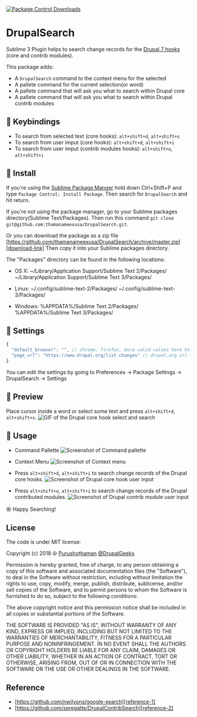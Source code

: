 
[![Package Control Downloads][pc-image]][pc-plugin-link]

# DrupalSearch
Sublime 3 Plugin helps to search change records for the [Drupal 7 hooks][drupal-hook-link] (core and contrib modules).

This package adds:

* A `DrupalSearch` command to the context menu for the selected
* A pallete command for the current selection(or word)
* A pallete command that will ask you what to search within Drupal core
* A pallete command that will ask you what to search within Drupal contrib modules

## 🔗 Keybindings
- To search from selected text (core hooks):  `alt+shift+d`, `alt+shift+s`
- To search from user imput (core hooks):  `alt+shift+d`, `alt+shift+i`
- To search from user imput (contrib modules hooks):  `alt+shift+o`, `alt+shift+i`

## 🔗 Install
If you're using the [Sublime Package Manger][pc-link] hold down Ctrl+Shift+P and type
`Package Control: Install Package`. Then search for `DrupalSearch` and hit return.

If you're not using the package manager, go to your Sublime packages directory(Sublime Text/Packages).
Then run this command `git clone git@github.com:thamanameexusa/DrupalSearch.git`.

Or you can download the package as a zip file [https://github.com/thamanameexusa/DrupalSearch/archive/master.zip][download-link]
Then copy it into your Sublime packages directory.

The "Packages" directory can be found in the following locations:
* OS X:
  ~/Library/Application Support/Sublime Text 2/Packages/
  ~/Library/Application Support/Sublime Text 3/Packages/

* Linux:
  ~/.config/sublime-text-2/Packages/
  ~/.config/sublime-text-3/Packages/

* Windows:
  %APPDATA%/Sublime Text 2/Packages/
  %APPDATA%/Sublime Text 3/Packages/

## 🔗 Settings
```js
{
  "default_browser": "", // chrome, firefox, more valid values here https://docs.python.org/2/library/webbrowser.html#webbrowser.register
  "page_url": "https://www.drupal.org/list-changes" // drupal.org url to perform the search
}
```
You can edit the settings by going to Preferences -> Package Settings -> DrupalSearch -> Settings

## 🔗 Preview
Place cursor inside a word or select some text and press `alt+shift+d`, `alt+shift+s`.
![GIF of the Drupal core hook select and search][preview-gif]

## 🔗 Usage
- Command Pallette
![Screenshot of Command pallette][usage-1-image]

- Context Menu
![Screenshot of Context menu][usage-2-image]

- Press `alt+shift+d`, `alt+shift+i` to search change records of the Drupal core hooks.
![Screenshot of Drupal core hook user input][usage-3-image]

- Press `alt+shift+o`, `alt+shift+i` to search change records of the Drupal contributed modules.
![Screenshot of Drupal contrib module user input][usage-4-image]

㊗️ Happy Searching!

## License
The code is under MIT license:

Copyright (c) 2018 ☮️ [Purushoṭhaman][linkedin-profile-link] [@DrupalGeeks][dgeek-link]

Permission is hereby granted, free of charge, to any person obtaining a copy
of this software and associated documentation files (the "Software"), to deal
in the Software without restriction, including without limitation the rights
to use, copy, modify, merge, publish, distribute, sublicense, and/or sell
copies of the Software, and to permit persons to whom the Software is
furnished to do so, subject to the following conditions:

The above copyright notice and this permission notice shall be included in all
copies or substantial portions of the Software.

THE SOFTWARE IS PROVIDED "AS IS", WITHOUT WARRANTY OF ANY KIND, EXPRESS OR
IMPLIED, INCLUDING BUT NOT LIMITED TO THE WARRANTIES OF MERCHANTABILITY,
FITNESS FOR A PARTICULAR PURPOSE AND NONINFRINGEMENT. IN NO EVENT SHALL THE
AUTHORS OR COPYRIGHT HOLDERS BE LIABLE FOR ANY CLAIM, DAMAGES OR OTHER
LIABILITY, WHETHER IN AN ACTION OF CONTRACT, TORT OR OTHERWISE, ARISING FROM,
OUT OF OR IN CONNECTION WITH THE SOFTWARE OR THE USE OR OTHER DEALINGS IN THE
SOFTWARE.

## Reference
- [https://github.com/nwjlyons/google-search][reference-1]
- [https://github.com/seregatte/DrupalContribSearch][reference-2]

[pc-link]: https://packagecontrol.io
[pc-image]: https://img.shields.io/packagecontrol/dt/ApplySyntax.svg
[pc-plugin-link]: https://packagecontrol.io/packages/DrupalSearch
[drupal-hook-link]: https://api.drupal.org/api/drupal/includes!module.inc/group/hooks/7.x
[download-link]: https://github.com/thamanameexusa/DrupalSearch/archive/master.zip
[reference-1]: https://github.com/nwjlyons/google-search
[reference-2]: https://github.com/seregatte/DrupalContribSearch
[linkedin-profile-link]: www.linkedin.com/in/purushothaman-chinnadurai-ba737171
[dgeek-link]: https://www.drupal.org/u/purushothaman-chinnadurai-drupal-geeks
[preview-gif]: https://i.imgur.com/0fMRKWY.gif
[usage-1-image]: https://i.imgur.com/Nsj2f6G.png
[usage-2-image]: https://i.imgur.com/GJWIOcb.png
[usage-3-image]: https://i.imgur.com/6YyrOSU.png
[usage-4-image]: https://i.imgur.com/X1VGnB2.png
